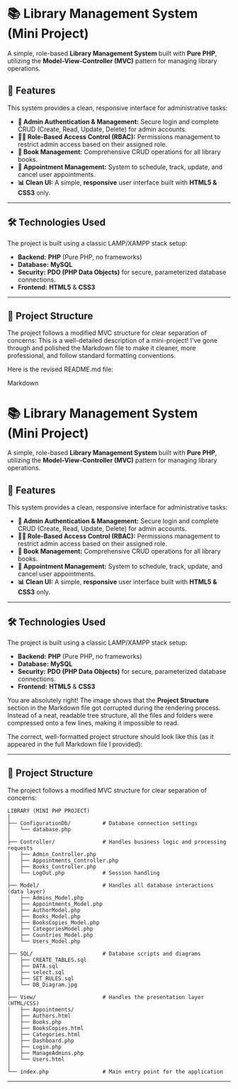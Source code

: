 # 📚 Library Management System (Mini Project)

A simple, role-based **Library Management System** built with **Pure PHP**, utilizing the **Model-View-Controller (MVC)** pattern for managing library operations.

## 🚀 Features

This system provides a clean, responsive interface for administrative tasks:

* **🔐 Admin Authentication & Management:** Secure login and complete CRUD (Create, Read, Update, Delete) for admin accounts.
* **👨‍💻 Role-Based Access Control (RBAC):** Permissions management to restrict admin access based on their assigned role.
* **📖 Book Management:** Comprehensive CRUD operations for all library books.
* **📅 Appointment Management:** System to schedule, track, update, and cancel user appointments.
* **📊 Clean UI:** A simple, **responsive** user interface built with **HTML5 & CSS3** only.

---

## 🛠️ Technologies Used

The project is built using a classic LAMP/XAMPP stack setup:

* **Backend:** **PHP** (Pure PHP, no frameworks)
* **Database:** **MySQL**
* **Security:** **PDO (PHP Data Objects)** for secure, parameterized database connections.
* **Frontend:** **HTML5** & **CSS3**

---

## 📂 Project Structure

The project follows a modified MVC structure for clear separation of concerns:
This is a well-detailed description of a mini-project! I've gone through and polished the Markdown file to make it cleaner, more professional, and follow standard formatting conventions.

Here is the revised README.md file:

Markdown

# 📚 Library Management System (Mini Project)

A simple, role-based **Library Management System** built with **Pure PHP**, utilizing the **Model-View-Controller (MVC)** pattern for managing library operations.

## 🚀 Features

This system provides a clean, responsive interface for administrative tasks:

* **🔐 Admin Authentication & Management:** Secure login and complete CRUD (Create, Read, Update, Delete) for admin accounts.
* **👨‍💻 Role-Based Access Control (RBAC):** Permissions management to restrict admin access based on their assigned role.
* **📖 Book Management:** Comprehensive CRUD operations for all library books.
* **📅 Appointment Management:** System to schedule, track, update, and cancel user appointments.
* **📊 Clean UI:** A simple, **responsive** user interface built with **HTML5 & CSS3** only.

---

## 🛠️ Technologies Used

The project is built using a classic LAMP/XAMPP stack setup:

* **Backend:** **PHP** (Pure PHP, no frameworks)
* **Database:** **MySQL**
* **Security:** **PDO (PHP Data Objects)** for secure, parameterized database connections.
* **Frontend:** **HTML5** & **CSS3**

You are absolutely right\! The image shows that the **Project Structure** section in the Markdown file got corrupted during the rendering process. Instead of a neat, readable tree structure, all the files and folders were compressed onto a few lines, making it impossible to read.

The correct, well-formatted project structure should look like this (as it appeared in the full Markdown file I provided):

-----

## 📂 Project Structure

The project follows a modified MVC structure for clear separation of concerns:

```
LIBRARY (MINI PHP PROJECT)
│
├── ConfigurationDb/          # Database connection settings
│   └── database.php
│
├── Controller/               # Handles business logic and processing requests
│   ├── Admin_Controller.php
│   ├── Appointments_Controller.php
│   ├── Books_Controller.php
│   └── LogOut.php            # Session handling
│
├── Model/                    # Handles all database interactions (data layer)
│   ├── Admins_Model.php
│   ├── Appointments_Model.php
│   ├── AuthorModel.php
│   ├── Books_Model.php
│   ├── BooksCopies_Model.php
│   ├── CategoriesModel.php
│   ├── Countries_Model.php
│   └── Users_Model.php
│
├── SQL/                      # Database scripts and diagrams
│   ├── CREATE_TABLES.sql
│   ├── DATA.sql
│   ├── select.sql
│   ├── SET_RULES.sql
│   └── DB_Diagram.jpg
│
├── View/                     # Handles the presentation layer (HTML/CSS)
│   ├── Appointments/
│   ├── Authors.html
│   ├── Books.php
│   ├── BooksCopies.html
│   ├── Categories.html
│   ├── Dashboard.php
│   ├── Login.php
│   ├── ManageAdmins.php
│   └── Users.html
│
└── index.php                 # Main entry point for the application
```

-----
